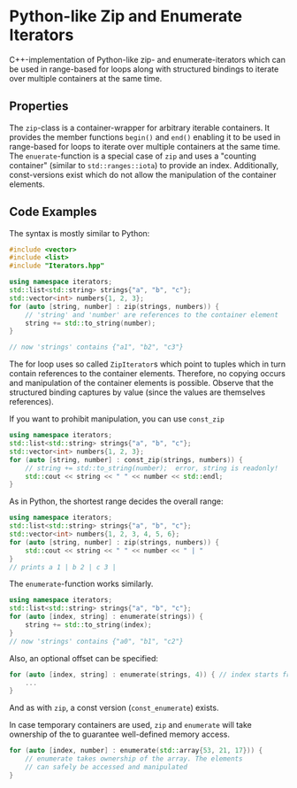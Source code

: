 # Python-like Zip and Enumerate Iterators
C++-implementation of Python-like zip- and enumerate-iterators which can be used in range-based
for loops along with structured bindings to iterate over multiple containers at the same
time.

## Properties
The `zip`-class is a container-wrapper for arbitrary iterable containers. It provides the
member functions `begin()` and `end()` enabling it to be used in range-based for loops to
iterate over multiple containers at the same time. The `enuerate`-function is a special
case of `zip` and uses a "counting container" (similar to `std::ranges::iota`) to provide
an index. Additionally, const-versions exist which do not allow the manipulation of the
container elements.

## Code Examples
The syntax is mostly similar to Python:
```c++
#include <vector>
#include <list>
#include "Iterators.hpp"

using namespace iterators;
std::list<std::string> strings{"a", "b", "c"};
std::vector<int> numbers{1, 2, 3};
for (auto [string, number] : zip(strings, numbers)) {
    // 'string' and 'number' are references to the container element
    string += std::to_string(number); 
}

// now 'strings' contains {"a1", "b2", "c3"}
```
The for loop uses so called `ZipIterator`s which point to tuples which in turn contain
references to the container elements. Therefore, no copying occurs and manipulation of the
container elements is possible. Observe that the structured binding captures by value
(since the values are themselves references).

If you want to prohibit manipulation, you can use `const_zip`
```c++
using namespace iterators;
std::list<std::string> strings{"a", "b", "c"};
std::vector<int> numbers{1, 2, 3};
for (auto [string, number] : const_zip(strings, numbers)) {
    // string += std::to_string(number);  error, string is readonly!
    std::cout << string << " " << number << std::endl;
}
```

As in Python, the shortest range decides the overall range:
```c++
using namespace iterators;
std::list<std::string> strings{"a", "b", "c"};
std::vector<int> numbers{1, 2, 3, 4, 5, 6};
for (auto [string, number] : zip(strings, numbers)) {
    std::cout << string << " " << number << " | "
}
// prints a 1 | b 2 | c 3 |
```

The `enumerate`-function works similarly.
```c++
using namespace iterators;
std::list<std::string> strings{"a", "b", "c"};
for (auto [index, string] : enumerate(strings)) {
    string += std::to_string(index); 
}
// now 'strings' contains {"a0", "b1", "c2"}
```
Also, an optional offset can be specified:
```c++
for (auto [index, string] : enumerate(strings, 4)) { // index starts from 4
    ...
}
```
And as with `zip`, a const version (`const_enumerate`) exists.

In case temporary containers are used, `zip` and `enumerate` will take ownership of the
to guarantee well-defined memory access.
```c++
for (auto [index, number] : enumerate(std::array{53, 21, 17})) {
    // enumerate takes ownership of the array. The elements
    // can safely be accessed and manipulated
}
```
